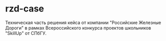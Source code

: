 # rzd-case
Техническая часть решения кейса от компании "Российские Железные Дороги" в рамках Всероссийского конкурса проектов школьников "SkillUp" от СПбГУ.
